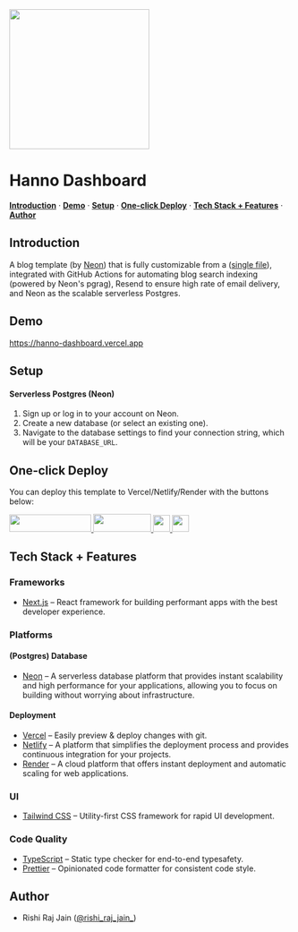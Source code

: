 <img width="250px" src="https://neon.tech/brand/neon-logo-dark-color.svg" />

# Hanno Dashboard

<p>
  <a href="#introduction"><strong>Introduction</strong></a> ·
  <a href="#demo"><strong>Demo</strong></a> ·
  <a href="#setup"><strong>Setup</strong></a> ·
  <a href="#one-click-deploy"><strong>One-click Deploy</strong></a> ·
  <a href="#tech-stack--features"><strong>Tech Stack + Features</strong></a> ·
  <a href="#author"><strong>Author</strong></a>
</p>

## Introduction

A blog template (by [Neon](https://neon.tech)) that is fully customizable from a ([single file](./lib/config.ts)), integrated with GitHub Actions for automating blog search indexing (powered by Neon's pgrag), Resend to ensure high rate of email delivery, and Neon as the scalable serverless Postgres.

## Demo

https://hanno-dashboard.vercel.app

## Setup

#### Serverless Postgres (Neon)

1. Sign up or log in to your account on Neon.
2. Create a new database (or select an existing one).
3. Navigate to the database settings to find your connection string, which will be your `DATABASE_URL`.

## One-click Deploy

You can deploy this template to Vercel/Netlify/Render with the buttons below:

<div>
    <a target="_blank" href="https://deploy.workers.cloudflare.com/?url=https://github.com/neondatabase-labs/hanno-dashboard">
        <img src="https://deploy.workers.cloudflare.com/button" width="146.4" height="31.2" />
    </a>
    <a href="https://vercel.com/new/clone?repository-url=https://github.com/neondatabase-labs/hanno-dashboard&env=AUTH_SECRET,AUTH_GOOGLE_SECRET,AUTH_GOOGLE_ID,DATABASE_URL" target="_blank">
        <img src="https://vercel.com/button" width="103" height="32" />
    </a>
    <a href="https://app.netlify.com/start/deploy?repository=https://github.com/neondatabase-labs/hanno-dashboard#AUTH_SECRET&AUTH_GOOGLE_SECRET&AUTH_GOOGLE_ID&DATABASE_URL" target="_blank">
        <img src="https://www.netlify.com/img/deploy/button.svg" width="179" height="32" style="height: 30px; width: auto;" />
    </a>
    <a href="https://render.com/deploy?repo=https://github.com/neondatabase-labs/hanno-dashboard" target="_blank">
        <img src="https://render.com/images/deploy-to-render-button.svg" width="153" height="40" style="height: 30px; width: auto;" />
    </a>
</div>

## Tech Stack + Features

### Frameworks

- [Next.js](https://nextjs.org/) – React framework for building performant apps with the best developer experience.

### Platforms

#### (Postgres) Database

- [Neon](https://neon.tech) – A serverless database platform that provides instant scalability and high performance for your applications, allowing you to focus on building without worrying about infrastructure.

#### Deployment

- [Vercel](https://vercel.com/) – Easily preview & deploy changes with git.
- [Netlify](https://netlify.com/) – A platform that simplifies the deployment process and provides continuous integration for your projects.
- [Render](https://render.com/) – A cloud platform that offers instant deployment and automatic scaling for web applications.

### UI

- [Tailwind CSS](https://tailwindcss.com/) – Utility-first CSS framework for rapid UI development.

### Code Quality

- [TypeScript](https://www.typescriptlang.org/) – Static type checker for end-to-end typesafety.
- [Prettier](https://prettier.io/) – Opinionated code formatter for consistent code style.

## Author

- Rishi Raj Jain ([@rishi_raj_jain_](https://twitter.com/rishi_raj_jain_))
